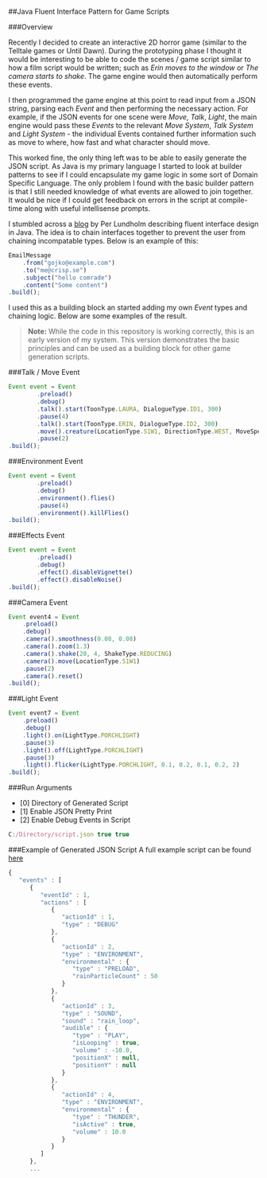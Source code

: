 ##Java Fluent Interface Pattern for Game Scripts

###Overview

Recently I decided to create an interactive 2D horror game (similar to the Telltale games or Until Dawn). During the prototyping phase I thought it would be interesting to be able to code the scenes / game script similar to how a film script would be written; such as *Erin moves to the window* or *The camera starts to shake*. The game engine would then automatically perform these events.

I then programmed the game engine at this point to read input from a JSON string, parsing each *Event* and then performing the necessary action. For example, if the JSON events for one scene were *Move*, *Talk*, *Light*, the main engine would pass these *Events* to the relevant *Move System*, *Talk System* and *Light System* - the individual Events contained further information such as move to where, how fast and what character should move.

This worked fine, the only thing left was to be able to easily generate the JSON script. As Java is my primary language I started to look at builder patterns to see if I could encapsulate my game logic in some sort of Domain Specific Language. The only problem I found with the basic builder pattern is that I still needed knowledge of what events are allowed to join together. It would be nice if I could get feedback on errors in the script at compile-time along with useful intellisense prompts.

I stumbled across a [blog](http://blog.crisp.se/2013/10/09/perlundholm/another-builder-pattern-for-java)  by Per Lundholm describing fluent interface design in Java. The idea is to chain interfaces together to prevent the user from chaining incompatable types. Below is an example of this:

```javascript
EmailMessage
	.from("gojko@example.com")
	.to("me@crisp.se")
	.subject("hello comrade")
	.content("Some content")
.build();
```

I used this as a building block an started adding my own *Event* types and chaining logic. Below are some examples of the result. 

>**Note:** While the code in this repository is working correctly, this is an early version of my system. This version demonstrates the basic principles and can be used as a building block for other game generation scripts.



###Talk / Move Event

```javascript
Event event = Event
		.preload()
		.debug()
		.talk().start(ToonType.LAURA, DialogueType.ID1, 300)
		.pause(4)
		.talk().start(ToonType.ERIN, DialogueType.ID2, 300)
		.move().creature(LocationType.S1W1, DirectionType.WEST, MoveSpeedType.SLOW)
		.pause(2)
.build();
```

###Environment Event

```javascript
Event event = Event
		.preload()
		.debug()
		.environment().flies()
		.pause(4)
		.environment().killFlies()
.build();
```

###Effects Event

```javascript
Event event = Event
		.preload()
		.debug()
		.effect().disableVignette()
		.effect().disableNoise()
.build();
```

###Camera Event

```javascript
Event event4 = Event
	.preload()
	.debug()
	.camera().smoothness(0.08, 0.08)
	.camera().zoom(1.3)
	.camera().shake(20, 4, ShakeType.REDUCING)
	.camera().move(LocationType.S1W1)
	.pause(2)
	.camera().reset()
.build();
```

###Light Event

```javascript
Event event7 = Event
	.preload()
	.debug()
	.light().on(LightType.PORCHLIGHT)
	.pause(3)
	.light().off(LightType.PORCHLIGHT)
	.pause(3)
	.light().flicker(LightType.PORCHLIGHT, 0.1, 0.2, 0.1, 0.2, 2)
.build();
```


###Run Arguments
- [0] Directory of Generated Script
- [1] Enable JSON Pretty Print
- [2] Enable Debug Events in Script
```javascript
C:/Directory/script.json true true
```

###Example of Generated JSON Script
A full example script can be found [here](https://github.com/StephenCathcart/java-rpg-fluent-interface-pattern/blob/master/script.json)
```javascript
{
   "events" : [
      {
         "eventId" : 1,
         "actions" : [
            {
               "actionId" : 1,
               "type" : "DEBUG"
            },
            {
               "actionId" : 2,
               "type" : "ENVIRONMENT",
               "environmental" : {
                  "type" : "PRELOAD",
                  "rainParticleCount" : 50
               }
            },
            {
               "actionId" : 3,
               "type" : "SOUND",
               "sound" : "rain_loop",
               "audible" : {
                  "type" : "PLAY",
                  "isLooping" : true,
                  "volume" : -10.0,
                  "positionX" : null,
                  "positionY" : null
               }
            },
            {
               "actionId" : 4,
               "type" : "ENVIRONMENT",
               "environmental" : {
                  "type" : "THUNDER",
                  "isActive" : true,
                  "volume" : 10.0
               }
            }
         ]
      },
      ...
```
